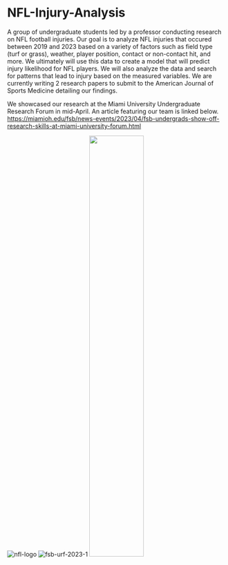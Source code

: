 # NFL-Injury-Analysis
A group of undergraduate students led by a professor conducting research on NFL football injuries.
Our goal is to analyze NFL injuries that occured between 2019 and 2023 based on a variety of factors such 
as field type (turf or grass), weather, player position, contact or non-contact hit, and more.
We ultimately will use this data to create a model that will predict injury likelihood for NFL players.
We will also analyze the data and search for patterns that lead to injury based on the measured variables. 
We are currently writing 2 research papers to submit to the American Journal of Sports Medicine
detailing our findings.

We showcased our research at the Miami University Undergraduate Research Forum in mid-April. An article
featuring our team is linked below.
https://miamioh.edu/fsb/news-events/2023/04/fsb-undergrads-show-off-research-skills-at-miami-university-forum.html

![nfl-logo](https://user-images.githubusercontent.com/89548548/220659703-a34e79a9-116d-4ced-859a-5b54594f49c9.jpg)
![fsb-urf-2023-1](https://user-images.githubusercontent.com/89548548/234596162-d6a15411-43f1-4f95-8828-3e19c888c2ac.jpg)
<img src=![fsb-urf-2023-1]
     width=50% height=50%>

